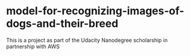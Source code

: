 # model-for-recognizing-images-of-dogs-and-their-breed
This is a project as part of the Udacity Nanodegree scholarship in partnership with AWS
